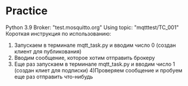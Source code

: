 # Practice
Python 3.9
Broker: "test.mosquitto.org"
Using topic: "mqtttest/TC_001"
Короткая инструкция по использованию:
1) Запускаем в терминале mqtt_task.py и вводим число 0 (создан клиент для публикования)
2) Вводим сообщение, которое хотим отправить брокеру
3) Еще раз запускаем в терминале mqtt_task.py и вводим число 1 (создан клиет для подписки)
4)Проверяем сообщение и пробуем еще раз отправить что-нибудь

